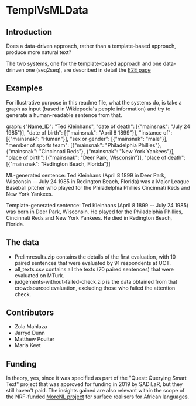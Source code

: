 # TemplVsMLData

## Introduction

Does a data-driven approach, rather than a template-based approach, produce more natural text? 

The two systems, one for the template-based approach and one data-drinven one (seq2seq), are described in detail the <a href="https://projects.cs.uct.ac.za/honsproj/cgi-bin/view/2019/dunn_poulter.zip/">E2E page</a> 

## Examples

For illustrative purpose in this readme file, what the systems do, is take a graph as input (based in Wikiepedia's people information) and try to generate a human-readable sentence from that. 

graph:
{"Name_ID": "Ted Kleinhans", 
"date of death":  [{"mainsnak": "July 24 1985"}], 
"date of birth": [{"mainsnak": "April 8 1899"}], 
"instance of": [{"mainsnak": "Human"}], 
"sex or gender": [{"mainsnak": "male"}], 
"member of sports team": [{"mainsnak": "Philadelphia Phillies"}, 
{"mainsnak": "Cincinnati Reds"}, 
{"mainsnak": "New York Yankees"}], 
"place of birth": [{"mainsnak": "Deer Park, Wisconsin"}], 
"place of death": [{"mainsnak": "Redington Beach, Florida"}] 

ML-generated sentence: 
Ted Kleinhans (April 8 1899 in Deer Park, Wisconsin -- July 24 1985 in Redington Beach, Florida) was a Major League Baseball pitcher who played for the Philadelphia Phillies Cincinnati Reds and New York Yankees. 

Template-generated sentence:
Ted Kleinhans (April 8 1899 -- July 24 1985) was born in Deer Park, Wisconsin. He played for the Philadelphia Phillies, Cincinnati Reds and New York Yankees. He died in Redington Beach, Florida.

## The data

* Prelimresults.zip contains the details of the first evaluation, with 10 paired sentences that were evaluated by 91 respondents at UCT.
* all_texts.csv contains all the texts (70 paired sentences) that were evaluated on MTurk.
* judgements-without-failed-check.zip is the data obtained from that crowdsourced evaluation, excluding those who failed the attention check.

## Contributors

* Zola Mahlaza
* Jarryd Dunn
* Matthew Poulter
* Maria Keet

## Funding
In theory, yes, since it was specified as part of the "Quest: Querying Smart Text" project that was approved for funding in 2019 by SADiLaR, but they still haven't paid. The insights gained are also relevant within the scope of the NRF-funded <a href="http://www.meteck.org/MoReNL/">MoreNL project</a> for surface realisers for African languages.
